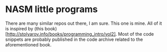 # NASM little programs 

There are many similar repos out there, I am sure. This one is mine. All of it is inspired by (this book)[http://stolyarov.info/books/programming_intro/vol2]. Most of the code snippets are probably published in the code archive related to the aforementioned book.
